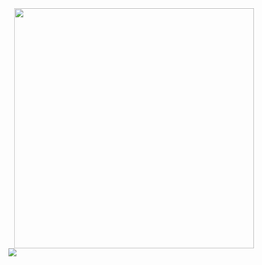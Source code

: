 <div id="header" align="center">
  <img src="https://media.giphy.com/media/9CffOPMLx0Hf2/giphy.gif" width="480"/>
</div>
<div style="display: block; margin-left: auto; margin-right: auto;">
  <img class="img" src="https://github-readme-stats.vercel.app/api?username=eugenkoks&show_icons=true&theme=radical" />
</div>
